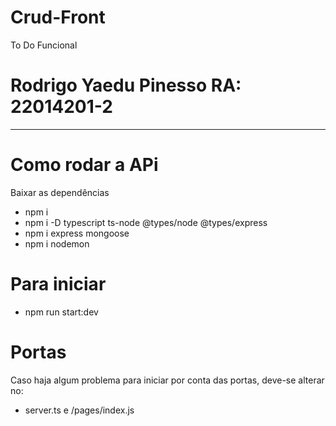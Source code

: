# Crud-Front
To Do Funcional 
# Rodrigo Yaedu Pinesso RA: 22014201-2
--------------------------------------
# Como rodar a APi 
Baixar as dependências
- npm i
- npm i -D typescript ts-node @types/node @types/express
- npm i express mongoose
- npm i nodemon 
# Para iniciar
- npm run start:dev
# Portas
Caso haja algum problema para iniciar por conta das portas, deve-se alterar no:
- server.ts e /pages/index.js
